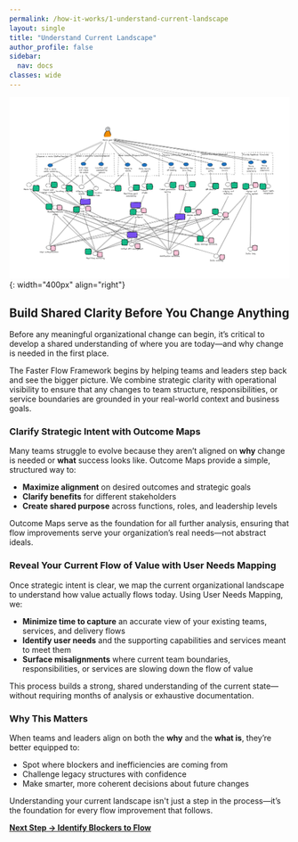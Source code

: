 ```yaml
---
permalink: /how-it-works/1-understand-current-landscape
layout: single
title: "Understand Current Landscape"
author_profile: false
sidebar:
  nav: docs
classes: wide
---
```


![Understand Current Landscape](/assets/images/faster-flow-practices/understand-current-landscape.png){: width="400px" align="right"}

## Build Shared Clarity Before You Change Anything

Before any meaningful organizational change can begin, it’s critical to develop a shared understanding of where you are today—and why change is needed in the first place.

The Faster Flow Framework begins by helping teams and leaders step back and see the bigger picture. We combine strategic clarity with operational visibility to ensure that any changes to team structure, responsibilities, or service boundaries are grounded in your real-world context and business goals.

### Clarify Strategic Intent with Outcome Maps

Many teams struggle to evolve because they aren’t aligned on **why** change is needed or **what** success looks like. Outcome Maps provide a simple, structured way to:

- **Maximize alignment** on desired outcomes and strategic goals
- **Clarify benefits** for different stakeholders
- **Create shared purpose** across functions, roles, and leadership levels

Outcome Maps serve as the foundation for all further analysis, ensuring that flow improvements serve your organization’s real needs—not abstract ideals.

### Reveal Your Current Flow of Value with User Needs Mapping

Once strategic intent is clear, we map the current organizational landscape to understand how value actually flows today. Using User Needs Mapping, we:

- **Minimize time to capture** an accurate view of your existing teams, services, and delivery flows
- **Identify user needs** and the supporting capabilities and services meant to meet them
- **Surface misalignments** where current team boundaries, responsibilities, or services are slowing down the flow of value

This process builds a strong, shared understanding of the current state—without requiring months of analysis or exhaustive documentation.

### Why This Matters

When teams and leaders align on both the **why** and the **what is**, they’re better equipped to:

- Spot where blockers and inefficiencies are coming from
- Challenge legacy structures with confidence
- Make smarter, more coherent decisions about future changes

Understanding your current landscape isn't just a step in the process—it’s the foundation for every flow improvement that follows.

[**Next Step → Identify Blockers to Flow**](/how-it-works/2-identify-blockers-to-flow)